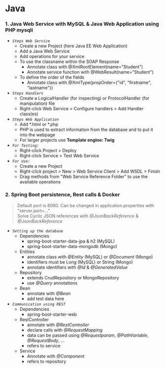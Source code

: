 # Java

### 1. Java Web Service with MySQL & Java Web Application using PHP mysqli

* *`Steps Web Service`*
  * Create a new Project (here Java EE Web Application)
  * Add a Java Web Service
  * Add operations for your service
  * To use the classname within the SOAP Response
      * Annotate class with @XmlRootElement(name="Student") 
      * Annotate service function with @WebResult(name="Student")
  * To define the order of the fields
      * Annotate class with @XmlType(propOrder={"id", "firstname", "lastname"})
* *`Steps Handlers`*
  * Create a LogicalHandler (for inspecting) or ProtocolHandler (for manipulation) file 
  * Right-click Web Service > Configure handlers > Add Handler class(es)
* *`Steps Web Application`*
  * Add *.html or *.php
  * PHP is used to extract information from the database and to put it into the webpage
  * For larger projects use **Template engine: Twig**
* *`For Testing:`* 
  * Right-click Project > Deploy
  * Right-click Service > Test Web Service
* *`For Use:`*
  * Create a new Project
  * Right-click project > New > Web Service Client > Add WSDL > Finish
  * Drag methods from "Web Service Reference Folder" to use the available operations
  
### 2. Spring Boot persistence, Rest calls & Docker

> Default port is 8080. Can be changed in application.properties with "server.port=..."  
> Solve Cyclic JSON references with *@JsonBackReference* & *@JsonBackReference*

* *`Setting up the database`*
  * Dependencies
    * spring-boot-starter-data-jpa & h2 (MySQL)
    * spring-boot-starter-data-mongodb (Mongo)
  * Entities
    * annotate class with *@Entity* (MySQL) or *@Document* (Mongo)
    * identifiers must be Long (MySQL) or String (Mongo)
    * annotate identifiers with *@Id* & *@GeneratedValue*
  * Repository
    * extends CrudRepository or MongoRepository
    * use *@Query* annotations
  * Bean
      * annotate with *@Bean*
      * add test data here
* *`Communication using REST`*
  * Dependencies
    * spring-boot-starter-web
  * RestController
    * annotate with *@RestController*
    * declare calls with *@RequestMapping*
    * data can be passed using *@Requestparam*, *@PathVariable*, *@RequestBody*, ...
    * refers to service
  * Service
    * Annotate with *@Component*
    * refers to repository
    
